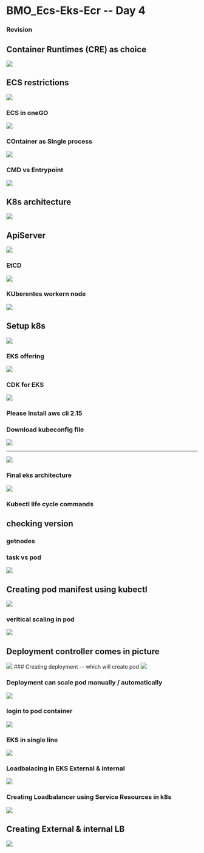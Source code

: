 # BMO_Ecs-Eks-Ecr -- Day 4

### Revision 

## Container Runtimes (CRE) as choice 

<img src="images/cre1.png">

## ECS restrictions 

<img src="images/res1.png">

### ECS in oneGO 

<img src="images/rev1.png">

### COntainer as SIngle process 

<img src="images/proc1.png">

### CMD vs Entrypoint 

<img src="images/cmd11.png">

## K8s architecture 

<img src="images/k8s1.png">

## ApiServer 

<img src="images/apis.png">

### EtCD 

<img src="images/etcd.png">

### KUberentes workern node 

<img src="images/work.png">

## Setup k8s 

<img src="images/setup.png">

### EKS offering 

<img src="images/eks11.png">

### CDK for EKS 

<img src="images/cdkeks.png">

### Please Install aws cli 2.15 

### Download kubeconfig file 

<img src="images/down.png">

---
<img src="images/kubecc.png">

### Final eks architecture 

<img src="images/eksfinal.png">

### Kubectl life cycle commands 

## checking version 

### getnodes 

### task vs pod 

<img src="images/pod1.png">

## Creating pod manifest using kubectl 

<img src="images/pod11.png">

### veritical scaling in pod 

<img src="images/ver.png">

## Deployment controller comes in picture

<img src="images/deploy.png">
### Creating deployment -- which will create pod 

<img src="images/deploy1.png">

### Deployment can scale pod manually / automatically 

<img src="images/scale1.png">

### login to pod container 

<img src="images/exec.png">

### EKS in single line 

<img src="images/ekssg.png">

### Loadbalacing in EKS External & internal 

<img src="images/lb1.png">

### Creating Loadbalancer using Service Resources in k8s 

<img src="images/svc1.png">

## Creating External & internal LB 

<img src="images/svc2.png">






